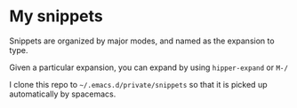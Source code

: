 # My snippets

Snippets are organized by major modes, and named as the expansion to type.

Given a particular expansion, you can expand by using `hipper-expand` or `M-/`

I clone this repo to `~/.emacs.d/private/snippets` so that it is picked up
automatically by spacemacs.
